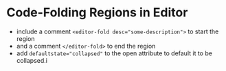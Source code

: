 
# Code-Folding Regions in Editor
- include a comment `<editor-fold desc="some-description">` to start the region
- and a comment `</editor-fold>` to end the region
- add `defaultstate="collapsed"` to the open attribute to default it to be collapsed.i

